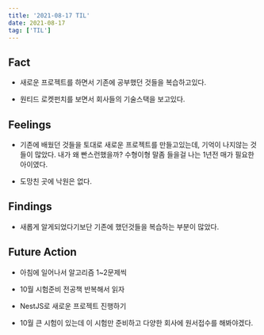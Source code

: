 ```yaml
---
title: '2021-08-17 TIL'
date: 2021-08-17
tag: ['TIL']
---
```


## Fact

- 새로운 프로젝트를 하면서 기존에 공부했던 것들을 복습하고있다.

- 원티드 로켓펀치를 보면서 회사들의 기술스택을 보고있다.

## Feelings

- 기존에 배웠던 것들을 토대로 새로운 프로젝트를 만들고있는데, 기억이 나지않는 것들이 많았다. 내가 왜 빤스런했을까? 수형이형 말좀 들을걸 나는 1년전 매가 필요한 아이였다.

- 도망친 곳에 낙원은 없다.

## Findings

- 새롭게 알게되었다기보단 기존에 했던것들을 복습하는 부분이 많았다.

## Future Action

- 아침에 일어나서 알고리즘 1~2문제씩

- 10월 시험준비 전공책 반복해서 읽자

- NestJS로 새로운 프로젝트 진행하기

- 10월 큰 시험이 있는데 이 시험만 준비하고 다양한 회사에 원서접수를 해봐야겠다.
